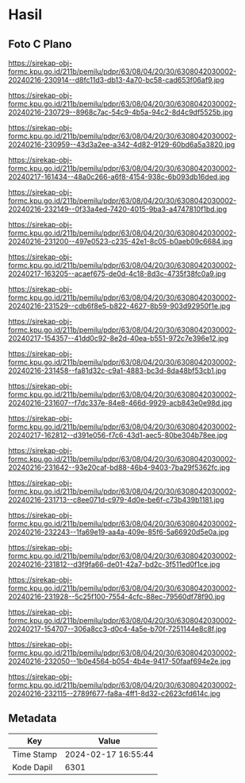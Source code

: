 # Hasil

## Foto C Plano

https://sirekap-obj-formc.kpu.go.id/211b/pemilu/pdpr/63/08/04/20/30/6308042030002-20240216-230914--d8fc11d3-db13-4a70-bc58-cad653f06af9.jpg

https://sirekap-obj-formc.kpu.go.id/211b/pemilu/pdpr/63/08/04/20/30/6308042030002-20240216-230729--8968c7ac-54c9-4b5a-94c2-8d4c9df5525b.jpg

https://sirekap-obj-formc.kpu.go.id/211b/pemilu/pdpr/63/08/04/20/30/6308042030002-20240216-230959--43d3a2ee-a342-4d82-9129-60bd6a5a3820.jpg

https://sirekap-obj-formc.kpu.go.id/211b/pemilu/pdpr/63/08/04/20/30/6308042030002-20240217-161434--48a0c266-a6f8-4154-938c-6b093db16ded.jpg

https://sirekap-obj-formc.kpu.go.id/211b/pemilu/pdpr/63/08/04/20/30/6308042030002-20240216-232149--0f33a4ed-7420-4015-9ba3-a4747810f1bd.jpg

https://sirekap-obj-formc.kpu.go.id/211b/pemilu/pdpr/63/08/04/20/30/6308042030002-20240216-231200--497e0523-c235-42e1-8c05-b0aeb09c6684.jpg

https://sirekap-obj-formc.kpu.go.id/211b/pemilu/pdpr/63/08/04/20/30/6308042030002-20240217-163205--acaef675-de0d-4c18-8d3c-4735f38fc0a9.jpg

https://sirekap-obj-formc.kpu.go.id/211b/pemilu/pdpr/63/08/04/20/30/6308042030002-20240216-231529--cdb6f8e5-b822-4627-8b59-903d92950f1e.jpg

https://sirekap-obj-formc.kpu.go.id/211b/pemilu/pdpr/63/08/04/20/30/6308042030002-20240217-154357--41dd0c92-8e2d-40ea-b551-972c7e396e12.jpg

https://sirekap-obj-formc.kpu.go.id/211b/pemilu/pdpr/63/08/04/20/30/6308042030002-20240216-231458--fa81d32c-c9a1-4883-bc3d-8da48bf53cb1.jpg

https://sirekap-obj-formc.kpu.go.id/211b/pemilu/pdpr/63/08/04/20/30/6308042030002-20240216-231607--f7dc337e-84e8-466d-9929-acb843e0e98d.jpg

https://sirekap-obj-formc.kpu.go.id/211b/pemilu/pdpr/63/08/04/20/30/6308042030002-20240217-162812--d391e056-f7c6-43d1-aec5-80be304b78ee.jpg

https://sirekap-obj-formc.kpu.go.id/211b/pemilu/pdpr/63/08/04/20/30/6308042030002-20240216-231642--93e20caf-bd88-46b4-9403-7ba29f5362fc.jpg

https://sirekap-obj-formc.kpu.go.id/211b/pemilu/pdpr/63/08/04/20/30/6308042030002-20240216-231713--c8ee071d-c979-4d0e-be6f-c73b439b1181.jpg

https://sirekap-obj-formc.kpu.go.id/211b/pemilu/pdpr/63/08/04/20/30/6308042030002-20240216-232243--1fa69e19-aa4a-409e-85f6-5a66920d5e0a.jpg

https://sirekap-obj-formc.kpu.go.id/211b/pemilu/pdpr/63/08/04/20/30/6308042030002-20240216-231812--d3f9fa66-de01-42a7-bd2c-3f511ed0f1ce.jpg

https://sirekap-obj-formc.kpu.go.id/211b/pemilu/pdpr/63/08/04/20/30/6308042030002-20240216-231928--5c25f100-7554-4cfc-88ec-79560df78f90.jpg

https://sirekap-obj-formc.kpu.go.id/211b/pemilu/pdpr/63/08/04/20/30/6308042030002-20240217-154707--306a8cc3-d0c4-4a5e-b70f-7251144e8c8f.jpg

https://sirekap-obj-formc.kpu.go.id/211b/pemilu/pdpr/63/08/04/20/30/6308042030002-20240216-232050--1b0e4564-b054-4b4e-9417-50faaf694e2e.jpg

https://sirekap-obj-formc.kpu.go.id/211b/pemilu/pdpr/63/08/04/20/30/6308042030002-20240216-232115--2789f677-fa8a-4ff1-8d32-c2623cfd614c.jpg


## Metadata

| Key        | Value               |
| ---------- | ------------------- |
| Time Stamp | 2024-02-17 16:55:44 |
| Kode Dapil | 6301                |




